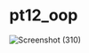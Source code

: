 # pt12_oop
![Screenshot (310)](https://github.com/Thoriq150/pt12_oop/assets/115950790/e61f6464-bc68-4c4f-aab9-923cde0a6cec)
